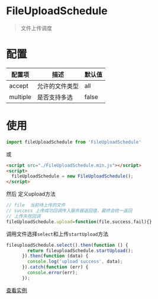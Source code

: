 # FileUploadSchedule

> 文件上传调度

# 配置

| 配置项   | 描述           | 默认值 |
| -------- | -------------- | ------ |
| accept   | 允许的文件类型 | all    |
| multiple | 是否支持多选   | false  |

# 使用

``` javascript
import fileUploadSchedule from 'FileUploadSchedule'
```

或

```html
<script src="./FileUploadSchedule.min.js"></script>
<script>
  fileUploadSchedule = new FileUploadSchedule();
</script>
```

然后 定义upload方法

```javascript
// file  当前待上传的文件
// success 上传成功回调传入服务器返回值，最终会统一返回
// 上传失败回调
fileUploadSchedule.upload=function(file,success,fail){}
```

调用文件选择```select```和上传```startUpload```方法

``` javascript
fileuploadSchedule.select().then(function () {
        return fileuploadSchedule.startUpload();
      }).then(function (data) {
        console.log('upload success', data);
      }).catch(function (err) {
        console.error(err);
      });
```
[查看实例](./index.html)